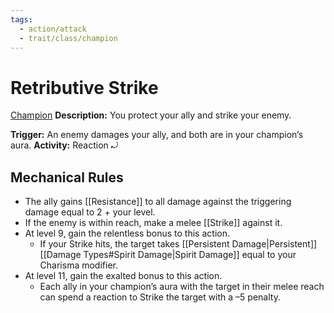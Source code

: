 ```yaml
---
tags:
  - action/attack
  - trait/class/champion
---
```

# Retributive Strike [](#Actions "Reaction")

[Champion](Champion.md "Class Trait")
**Description:** You protect your ally and strike your enemy. 

**Trigger:** An enemy damages your ally, and both are in your champion’s aura.
**Activity:** Reaction ⤾

## Mechanical Rules

- The ally gains [[Resistance]] to all damage against the triggering damage equal to 2 + your level.
- If the enemy is within reach, make a melee [[Strike]] against it.
- At level 9, gain the relentless bonus to this action.
	- If your Strike hits, the target takes [[Persistent Damage|Persistent]] [[Damage Types#Spirit Damage|Spirit Damage]] equal to your Charisma modifier.
- At level 11, gain the exalted bonus to this action.
	- Each ally in your champion’s aura with the target in their melee reach can spend a reaction to Strike the target with a –5 penalty.